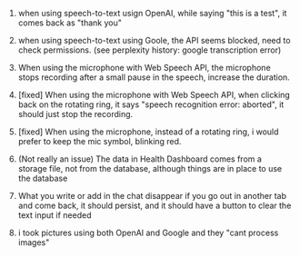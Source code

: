 1. when using speech-to-text usign OpenAI, while saying "this is a test", it comes back as "thank you"

2. when using speech-to-text using Goole, the API seems blocked, need to check permissions.
(see perplexity history: google transcription error)

3. When using the microphone with Web Speech API, the microphone stops recording after a small pause in the speech, increase the duration.

4. [fixed] When using the microphone with Web Speech API, when clicking back on the rotating ring, it says "speech recognition error: aborted", it should just stop the recording. 

5. [fixed] When using the microphone, instead of a rotating ring, i would prefer to keep the mic symbol, blinking red.

6. (Not really an issue) The data in Health Dashboard comes from a storage file, not from the database, although things are in place to use the database

7. What you write or add in the chat disappear if you go out in another tab and come back, it should persist, and it should have a button to clear the text input if needed

8. i took pictures using both OpenAI and Google and they "cant process images"